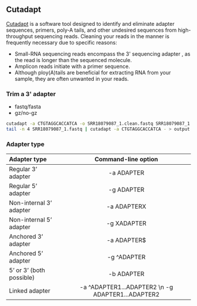 ## Cutadapt 
[Cutadapt](https://cutadapt.readthedocs.io/en/stable/installation.html) is a software tool designed to identify and eliminate adapter sequences, primers, poly-A tails, and other undesired sequences from high-throughput sequencing reads.
Cleaning your reads in the manner is frequently necessary due to specific reasons:
 - Small-RNA sequencing reads encompass the 3' sequencing adapter , as the read is longer than the sequenced molecule.
 - Amplicon reads initiate with a primer sequence.
 - Although ploy(A)tails are beneficial for extracting RNA from your sample, they are often unwanted in your reads.


### Trim a 3' adapter
- fastq/fasta
- gz/no-gz

```bash
cutadapt -a CTGTAGGCACCATCA -o SRR18079087_1.clean.fastq SRR18079087_1.fastq # compressed in and output are also supported
tail -n 4 SRR18079087_1.fastq | cutadapt -a CTGTAGGCACCATCA - > output.fastq  # - is input stream
```


### Adapter type 

| Adapter type | Command-line option |
| :---         |     :---:      |
| Regular 3’ adapter   | -a ADAPTER    |
| Regular 5’ adapter     | -g ADAPTER  |
| Non-internal 3’ adapter| -a ADAPTERX |
| Non-internal 5’ adapter| -g XADAPTER |
| Anchored 3’ adapter | -a ADAPTER$ |
| Anchored 5’ adapter | -g ^ADAPTER |
| 5’ or 3’ (both possible)| -b ADAPTER |
| Linked adapter | -a ^ADAPTER1...ADAPTER2 \n -g ADAPTER1...ADAPTER2|


































